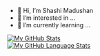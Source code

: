 - 👋 Hi, I’m Shashi Madushan
- 👀 I’m interested in ...
- 🌱 I’m currently learning ...

[![My GitHub Stats](https://github-readme-stats.vercel.app/api/?username=Shashi-Madushan&count_private=true&theme=tokyonight&showicons=true)]()
<br>
[![My GitHub Language Stats](https://github-readme-stats.vercel.app/api/top-langs/?username=Shashi-Madushan&langs_count=5&theme=tokyonight)]()

<!---
shashimadu/shashimadu is a ✨ special ✨ repository because its `README.md` (this file) appears on your GitHub profile.
You can click the Preview link to take a look at your changes.
--->
